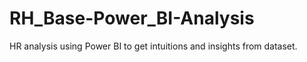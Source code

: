 # RH_Base-Power_BI-Analysis
HR analysis using Power BI to get intuitions and insights from dataset.
